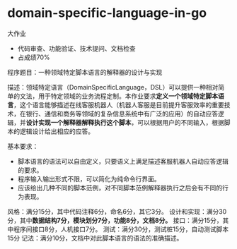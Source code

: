 # domain-specific-language-in-go

大作业
- 代码审查、功能验证、技术提问、文档检查
- 占成绩70%

程序题目：一种领域特定脚本语言的解释器的设计与实现

描述：领域特定语言（DomainSpecificLanguage，DSL）可以提供一种相对简单的文法，用于特定领域的业务流程定制。本作业要求**定义一个领域特定脚本语言**，这个语言能够描述在线客服机器人（机器人客服是目前提升客服效率的重要技术，在银行、通信和商务等领域的复杂信息系统中有广泛的应用）的自动应答逻辑，并**设计实现一个解释器解释执行这个脚本**，可以根据用户的不同输入，根据脚本的逻辑设计给出相应的应答。

基本要求：
- 脚本语言的语法可以自由定义，只要语义上满足描述客服机器人自动应答逻辑的要求。
- 程序输入输出形式不限，可以简化为纯命令行界面。
- 应该给出几种不同的脚本范例，对不同脚本范例解释器执行之后会有不同的行为表现。



风格：满分15分，其中代码注释6分，命名6分，其它3分。
设计和实现：满分30分，其中**数据结构7分，模块划分7分，功能8分，文档8分。**
接口：满分15分，其中程序间接口8分，人机接口7分。
测试：满分30分，测试桩15分，自动测试脚本15分
记法：满分10分，文档中对此脚本语言的语法的准确描述。
